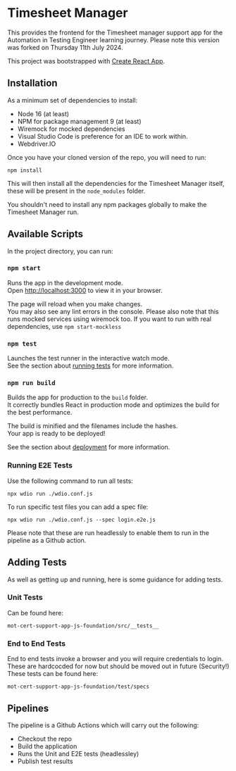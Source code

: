 # Timesheet Manager

This provides the frontend for the Timesheet manager support app for the Automation in Testing Engineer learning journey. Please note this version was forked on Thursday 11th July 2024.

This project was bootstrapped with [Create React App](https://github.com/facebook/create-react-app).

## Installation

As a minimum set of dependencies to install:

* Node 16 (at least)
* NPM for package management 9 (at least)
* Wiremock for mocked dependencies
* Visual Studio Code is preference for an IDE to work within.
* Webdriver.IO

Once you have your cloned version of the repo, you will need to run:

`npm install`

This will then install all the dependencies for the Timesheet Manager itself, these will be present in the `node_modules` folder.

You shouldn't need to install any npm packages globally to make the Timesheet Manager run.

## Available Scripts

In the project directory, you can run:

### `npm start`

Runs the app in the development mode.\
Open [http://localhost:3000](http://localhost:3000) to view it in your browser.

The page will reload when you make changes.\
You may also see any lint errors in the console.
Please also note that this runs mocked services using wiremock too. If you want to run with real dependencies, use `npm start-mockless`

### `npm test`

Launches the test runner in the interactive watch mode.\
See the section about [running tests](https://facebook.github.io/create-react-app/docs/running-tests) for more information.

### `npm run build`

Builds the app for production to the `build` folder.\
It correctly bundles React in production mode and optimizes the build for the best performance.

The build is minified and the filenames include the hashes.\
Your app is ready to be deployed!

See the section about [deployment](https://facebook.github.io/create-react-app/docs/deployment) for more information.

### Running E2E Tests

Use the following command to run all tests:

`npx wdio run ./wdio.conf.js`

To run specific test files you can add a spec file:

`npx wdio run ./wdio.conf.js --spec login.e2e.js`

Please note that these are run headlessly to enable them to run in the pipeline as a Github action.

## Adding Tests

As well as getting up and running, here is some guidance for adding tests.

### Unit Tests

Can be found here:

`mot-cert-support-app-js-foundation/src/__tests__`

### End to End Tests

End to end tests invoke a browser and you will require credentials to login. These are hardcocded for now but should be moved out in future (Security!)
These tests can be found here:

`mot-cert-support-app-js-foundation/test/specs`

## Pipelines

The pipeline is a Github Actions which will carry out the following:

* Checkout the repo
* Build the application
* Runs the Unit and E2E tests (headlessley)
* Publish test results